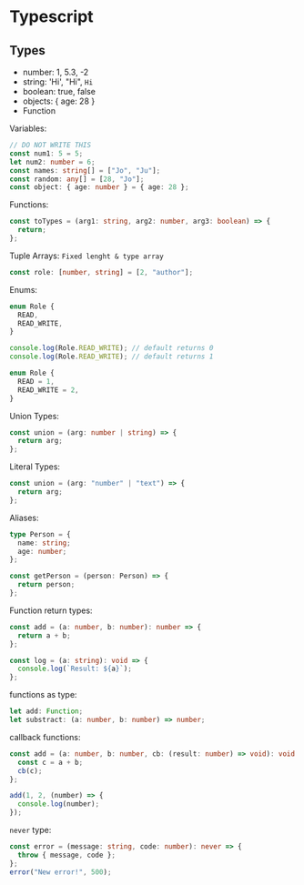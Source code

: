 # Typescript

## Types

- number: 1, 5.3, -2
- string: 'Hi', "Hi", `Hi`
- boolean: true, false
- objects: { age: 28 }
- Function

Variables:

```ts
// DO NOT WRITE THIS
const num1: 5 = 5;
let num2: number = 6;
const names: string[] = ["Jo", "Ju"];
const random: any[] = [28, "Jo"];
const object: { age: number } = { age: 28 };
```

Functions:

```ts
const toTypes = (arg1: string, arg2: number, arg3: boolean) => {
  return;
};
```

Tuple Arrays: `Fixed lenght & type array`

```ts
const role: [number, string] = [2, "author"];
```

Enums:

```ts
enum Role {
  READ,
  READ_WRITE,
}

console.log(Role.READ_WRITE); // default returns 0
console.log(Role.READ_WRITE); // default returns 1

enum Role {
  READ = 1,
  READ_WRITE = 2,
}
```

Union Types:

```ts
const union = (arg: number | string) => {
  return arg;
};
```

Literal Types:

```ts
const union = (arg: "number" | "text") => {
  return arg;
};
```

Aliases:

```ts
type Person = {
  name: string;
  age: number;
};

const getPerson = (person: Person) => {
  return person;
};
```

Function return types:

```ts
const add = (a: number, b: number): number => {
  return a + b;
};

const log = (a: string): void => {
  console.log(`Result: ${a}`);
};
```

functions as type:

```ts
let add: Function;
let substract: (a: number, b: number) => number;
```

callback functions:

```ts
const add = (a: number, b: number, cb: (result: number) => void): void => {
  const c = a + b;
  cb(c);
};

add(1, 2, (number) => {
  console.log(number);
});
```

`never` type:

```ts
const error = (message: string, code: number): never => {
  throw { message, code };
};
error("New error!", 500);
```
